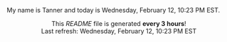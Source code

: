 My name is Tanner and today is Wednesday, February 12, 10:23 PM EST.

<p align="center">This <i>README</i> file is generated <b>every 3 hours</b>!</br>Last refresh: Wednesday, February 12, 10:23 PM EST<br /></p>
